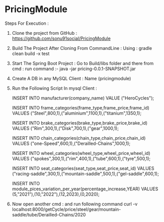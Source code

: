# PricingModule

Steps For Execution :

1. Clone the project from GitHub : https://github.com/sonu91social/PricingModule
2. Build The Project After Cloning From CommandLine :
       Using : gradle clean build -x test
3. Start The Spring Boot Project : Go to Build/libs folder
       and there from cmd : run command :- java -jar pricing-0.0.1-SNAPSHOT.jar
4. Create A DB in any MySQL Client : Name (pricingmodule)
5. Run the Following Script In mysql Client :

	INSERT INTO manufacturer(company_name)
	VALUE ("HeroCycles");

	INSERT INTO frame_categories(frame_type,frame_price,frame_id)
	VALUES ("Steel",800,1),("aluminium",1100,1),("titanium",1350,1);

	INSERT INTO brake_categories(brake_type,brake_price,brake_id)
	VALUES ("Rim",300,1),("Disk",700,1),("gear",1000,1);

	INSERT INTO chain_categories(chain_type,chain_price,chain_id)
	VALUES ("one-Speed",600,1),("Derailled-Chains",1000,1);

	INSERT INTO wheel_categories(wheel_type,wheel_price,wheel_id)
	VALUES ("spokes",300,1),("rim",400,1),("tube",600,1),("tyre",500,1);

	INSERT INTO seat_categories(seat_type,seat_price,seat_id)
	VALUES ("racing-saddle",300,1),("mountain-saddle",500,1),("gel-saddle",600,1);
	
	INSERT INTO module_pices_variation_per_year(percentage_increase,YEAR)
	VALUES (5,"2021"),(10,"2022"),(12,2023),(0,2020);
	
6.  Now open another cmd : and run following command
    curl -v localhost:8000/getCycle/price/steel/gear/mountain-saddle/tube/Derailled-Chains/2020
    




